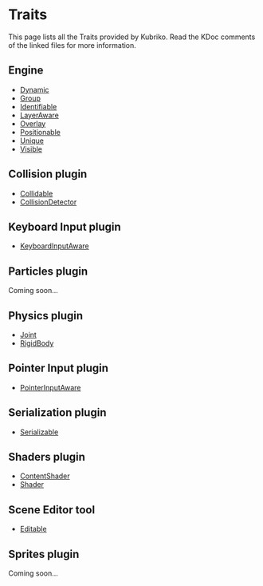 # Traits
This page lists all the Traits provided by Kubriko.
Read the KDoc comments of the linked files for more information.

## Engine
- [Dynamic](https://github.com/pandulapeter/kubriko/blob/main/engine/src/commonMain/kotlin/com/pandulapeter/kubriko/actor/traits/Dynamic.kt)
- [Group](https://github.com/pandulapeter/kubriko/blob/main/engine/src/commonMain/kotlin/com/pandulapeter/kubriko/actor/traits/Group.kt)
- [Identifiable](https://github.com/pandulapeter/kubriko/blob/main/engine/src/commonMain/kotlin/com/pandulapeter/kubriko/actor/traits/Identifiable.kt)
- [LayerAware](https://github.com/pandulapeter/kubriko/blob/main/engine/src/commonMain/kotlin/com/pandulapeter/kubriko/actor/traits/LayerAware.kt)
- [Overlay](https://github.com/pandulapeter/kubriko/blob/main/engine/src/commonMain/kotlin/com/pandulapeter/kubriko/actor/traits/Overlay.kt)
- [Positionable](https://github.com/pandulapeter/kubriko/blob/main/engine/src/commonMain/kotlin/com/pandulapeter/kubriko/actor/traits/Positionable.kt)
- [Unique](https://github.com/pandulapeter/kubriko/blob/main/engine/src/commonMain/kotlin/com/pandulapeter/kubriko/actor/traits/Unique.kt)
- [Visible](https://github.com/pandulapeter/kubriko/blob/main/engine/src/commonMain/kotlin/com/pandulapeter/kubriko/actor/traits/Visible.kt)

## Collision plugin
- [Collidable](https://github.com/pandulapeter/kubriko/blob/main/plugins/collision/src/commonMain/kotlin/com/pandulapeter/kubriko/collision/Collidable.kt)
- [CollisionDetector](https://github.com/pandulapeter/kubriko/blob/main/plugins/collision/src/commonMain/kotlin/com/pandulapeter/kubriko/collision/CollisionDetector.kt)

## Keyboard Input plugin
- [KeyboardInputAware](https://github.com/pandulapeter/kubriko/blob/main/plugins/keyboard-input/src/commonMain/kotlin/com/pandulapeter/kubriko/keyboardInput/KeyboardInputAware.kt)

## Particles plugin
Coming soon...

## Physics plugin
- [Joint](https://github.com/pandulapeter/kubriko/blob/main/plugins/physics/src/commonMain/kotlin/com/pandulapeter/kubriko/physics/Joint.kt)
- [RigidBody](https://github.com/pandulapeter/kubriko/blob/main/plugins/physics/src/commonMain/kotlin/com/pandulapeter/kubriko/physics/RigidBody.kt)

## Pointer Input plugin
- [PointerInputAware](https://github.com/pandulapeter/kubriko/blob/main/plugins/pointer-input/src/commonMain/kotlin/com/pandulapeter/kubriko/pointerInput/PointerInputAware.kt)

## Serialization plugin
- [Serializable](https://github.com/pandulapeter/kubriko/blob/main/plugins/serialization/src/commonMain/kotlin/com/pandulapeter/kubriko/serialization/Serializable.kt)

## Shaders plugin
- [ContentShader](https://github.com/pandulapeter/kubriko/blob/main/plugins/shaders/src/commonMain/kotlin/com/pandulapeter/kubriko/shaders/ContentShader.kt)
- [Shader](https://github.com/pandulapeter/kubriko/blob/main/plugins/shaders/src/commonMain/kotlin/com/pandulapeter/kubriko/shaders/Shader.kt)

## Scene Editor tool
- [Editable](https://github.com/pandulapeter/kubriko/blob/main/tools/scene-editor/src/commonMain/kotlin/com/pandulapeter/kubriko/sceneEditor/Editable.kt)

## Sprites plugin
Coming soon...
